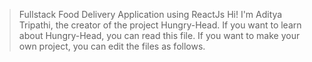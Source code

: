 > Fullstack Food Delivery Application using ReactJs
> Hi! I'm Aditya Tripathi, the creator of the project Hungry-Head. If you want to learn about Hungry-Head, you can read this file. If you want to make your own project, you can edit the files as follows.

